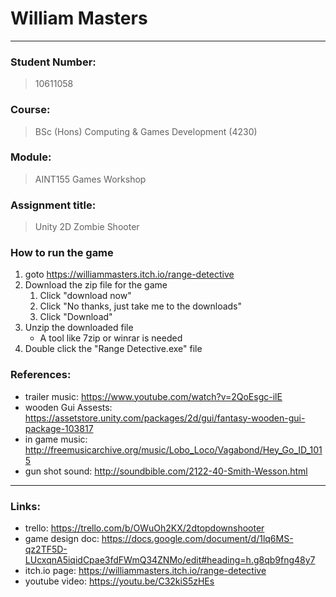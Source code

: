 # William Masters
- - - -



### Student Number:
>10611058


### Course:
>BSc (Hons) Computing & Games Development (4230) 


### Module:
>AINT155 Games Workshop


### Assignment title:
>Unity 2D Zombie Shooter


### How to run the game
1. goto https://williammasters.itch.io/range-detective
2. Download the zip file for the game
    1. Click "download now"
    2. Click "No thanks, just take me to the downloads"
    3. Click "Download"
3. Unzip the downloaded file
    * A tool like 7zip or winrar is needed
4. Double click the "Range Detective.exe" file



### References:
* trailer music: https://www.youtube.com/watch?v=2QoEsgc-ilE
* wooden Gui Assests: https://assetstore.unity.com/packages/2d/gui/fantasy-wooden-gui-package-103817
* in game music: http://freemusicarchive.org/music/Lobo_Loco/Vagabond/Hey_Go_ID_1015
* gun shot sound: http://soundbible.com/2122-40-Smith-Wesson.html
- - - -
### Links:
- trello: https://trello.com/b/OWuOh2KX/2dtopdownshooter
- game design doc: https://docs.google.com/document/d/1lq6MS-qz2TF5D-LUcxqnA5iqidCpae3fdFWmQ34ZNMo/edit#heading=h.g8qb9fng48y7
- itch.io page: https://williammasters.itch.io/range-detective
- youtube video: https://youtu.be/C32kiS5zHEs
